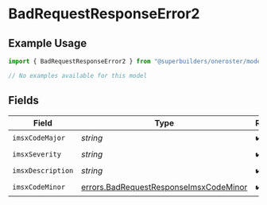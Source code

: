 # BadRequestResponseError2

## Example Usage

```typescript
import { BadRequestResponseError2 } from "@superbuilders/oneroster/models/errors";

// No examples available for this model
```

## Fields

| Field                                                                                            | Type                                                                                             | Required                                                                                         | Description                                                                                      |
| ------------------------------------------------------------------------------------------------ | ------------------------------------------------------------------------------------------------ | ------------------------------------------------------------------------------------------------ | ------------------------------------------------------------------------------------------------ |
| `imsxCodeMajor`                                                                                  | *string*                                                                                         | :heavy_check_mark:                                                                               | N/A                                                                                              |
| `imsxSeverity`                                                                                   | *string*                                                                                         | :heavy_check_mark:                                                                               | N/A                                                                                              |
| `imsxDescription`                                                                                | *string*                                                                                         | :heavy_check_mark:                                                                               | N/A                                                                                              |
| `imsxCodeMinor`                                                                                  | [errors.BadRequestResponseImsxCodeMinor](../../models/errors/badrequestresponseimsxcodeminor.md) | :heavy_check_mark:                                                                               | N/A                                                                                              |
